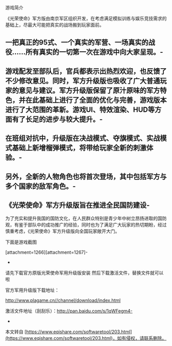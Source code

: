 游戏简介

《光荣使命》军方版由南京军区组织开发，在考虑满足模拟训练与娱乐竞技需求的基础上，尽最大可能把真实的战场搬到玩家面前。

一把真正的95式、一个真实的军营、一场真实的战役……所有真实的一切第一次在游戏中向大家呈现。-
-
 游戏配发至部队后，官兵都表示出热烈欢迎，也反馈了不少修改意见。同时，军方升级版也吸收了广大普通玩家的意见与建议。军方升级版保留了原汁原味的军方特色，并在此基础上进行了全面的优化与完善，游戏版本进行了大范围的革新。游戏UI、特效渲染、HUD等方面有了长足的进步与较大提升。-
-
 在班组对抗中，升级版在决战模式、夺旗模式、实战模式基础上新增榴弹模式，将带给玩家全新的刺激体验。-
-
 另外，全新的人物角色也将首次登场，其中包括军方与多个国家的敌军角色。-
-
 《光荣使命》军方升级版旨在推进全民国防建设-
-
 为了充实和提升我国的国防文化，在人民群众特别是青少年中树立昂扬进取的国防观，有鉴于部队中的成功推广的经验，同时也为了满足广大玩家的热切期盼，经过慎重考虑，《光荣使命》军方升级版向全国玩家敞开大门。

下面是游戏截图

\[attachment=1266\]\[attachment=1267\]-

-

请先下载官方原版光荣使命军用升级版安装 然后下载激活文件，替换文件就可以啦

官方军用升级版下载地址：

http://www.plagame.cn//channel/download/index.html

激活文件地址（刮刮乐）：http://pan.baidu.com/s/1qWFegm4-

-

本文转自 [https://www.eqishare.com/softwaretool/203.html](https://www.eqishare.com/softwaretool/203.html)，如有侵权，请联系删除。